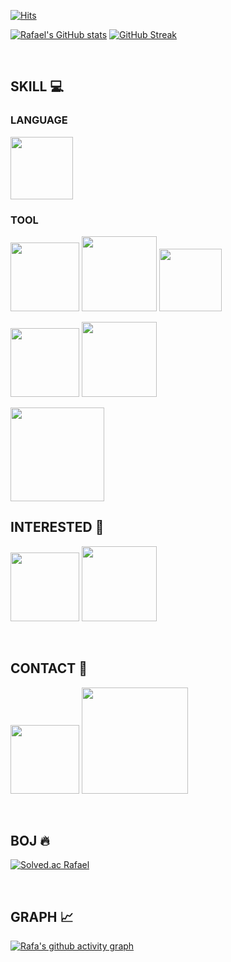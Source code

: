 [![Hits](https://hits.seeyoufarm.com/api/count/incr/badge.svg?url=https%3A%2F%2Fgithub.com%2FdevBeomsu&count_bg=%2337945F&title_bg=%23000000&icon=apple.svg&icon_color=%23FFFFFF&title=HITS&edge_flat=false)](https://hits.seeyoufarm.com) 

<!--[![Typing SVG](https://readme-typing-svg.herokuapp.com/?color=292A30&lines=Hello+&font=Lobster&size=50&height=80)](https://git.io/typing-svg)

![header](https://capsule-render.vercel.app/api?type=waving&color=gradient&height=120&animation=fadeIn&section=footer&text=🔥🧑🏻‍💻📱🔥&fontAlign=70)-->

<!--[![Rafael's GitHub stats-Dark](https://github-readme-stats.vercel.app/api?username=devBeomsu&show_icons=true&theme=codeSTACKr#gh-dark-mode-only)](https://github.com/devBeomsu/github-readme-stats#gh-dark-mode-only) 
[![Rafael's GitHub stats-Light](https://github-readme-stats.vercel.app/api?username=devBeomsu&show_icons=true&theme=swift#gh-light-mode-only)](https://github.com/devBeomsu/github-readme-stats#gh-light-mode-only) [![GitHub Streak-Dark](https://github-readme-streak-stats.herokuapp.com/?user=devBeomsu&theme=codeSTACKr#gh-dark-mode-only)](https://git.io/streak-stats#gh-dark-mode-only) [![GitHub Streak-Light](https://github-readme-streak-stats.herokuapp.com/?user=devBeomsu&theme=swift#gh-light-mode-only)](https://git.io/streak-stats#gh-light-mode-only)-->

[![Rafael's GitHub stats](https://github-readme-stats.vercel.app/api?username=devBeomsu&show_icons=true&theme=swift)](https://github.com/devBeomsu/github-readme-stats) [![GitHub Streak](https://github-readme-streak-stats.herokuapp.com/?user=devBeomsu&theme=swift)](https://git.io/streak-stats)

<br>

## SKILL 💻
### LANGUAGE
<img src="https://img.shields.io/badge/Swift-F05138?style=flat-square&logo=swift&logoColor=white" width="100px"/> 

### TOOL
<img src="https://img.shields.io/badge/Notion-ffffff?style=flat-square&logo=notion&logoColor=black" width="110px"/> <img src="https://img.shields.io/badge/Discord-5865F2?style=flat-square&logo=Discord&logoColor=white" width="120px"/> <img src="https://img.shields.io/badge/Slack-4A154B?style=flat-square&logo=slack&logoColor=white" width="100px"/>

<img src="https://img.shields.io/badge/Figma-0c0e12?style=flat-square&logo=figma&logoColor=white" width="110px"/> <img src="https://img.shields.io/badge/Sketch-white?style=flat-square&logo=Sketch&logoColor=F7B500" width="120px"/> 

<img src="https://img.shields.io/badge/GitKraken-black?style=flat-square&logo=gitkraken&logoColor=#179287" width="150px"/>

<br>

## INTERESTED 🧐
<img src="https://img.shields.io/badge/React-20232A?style=flat-square&logo=react&logoColor=61DAFB" width="110px"/> <img src="https://img.shields.io/badge/Flutter-02569B?style=flat-square&logo=flutter&logoColor=white" width="120px"/>

<br>

## CONTACT 🤙
<a href="mailto:rafa71802937@gmail.com" target="_blank"><img src="https://img.shields.io/badge/Gmail-EA4335?style=flat-square&logo=Gmail&logoColor=white" width="110px"/></a> <a href="https://www.instagram.com/devrafa.el/" target="_blank"><img src="https://img.shields.io/badge/@devrafa.el-white?style=flat-square&logo=Instagram&logoColor=E4405F" width="170px"/></a>

<br>

## BOJ 🔥
[![Solved.ac
Rafael](http://mazassumnida.wtf/api/v2/generate_badge?boj=RAFAEL)](https://solved.ac/profile/rafael)

<br>

## GRAPH 📈
[![Rafa's github activity graph](https://github-readme-activity-graph.vercel.app/graph?username=devBeomsu&theme=github-compact)](https://github.com/ashutosh00710/github-readme-activity-graph)
  
